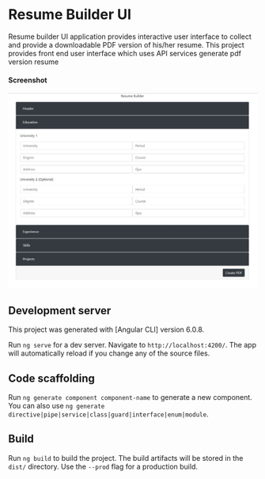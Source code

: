 # Resume Builder UI
Resume builder UI application provides interactive user interface to collect and provide a downloadable PDF version of his/her resume. This project provides front end user interface which uses  API services generate pdf version resume

#### Screenshot
![Image of screenshot](https://github.com/avaibhav54/ResumeBuilderAngular/blob/master/src/assets/images/ResumeBuilder.JPG)

## Development server
This project was generated with [Angular CLI] version 6.0.8.

Run `ng serve` for a dev server. Navigate to `http://localhost:4200/`. The app will automatically reload if you change any of the source files.

## Code scaffolding

Run `ng generate component component-name` to generate a new component. You can also use `ng generate directive|pipe|service|class|guard|interface|enum|module`.

## Build

Run `ng build` to build the project. The build artifacts will be stored in the `dist/` directory. Use the `--prod` flag for a production build.

